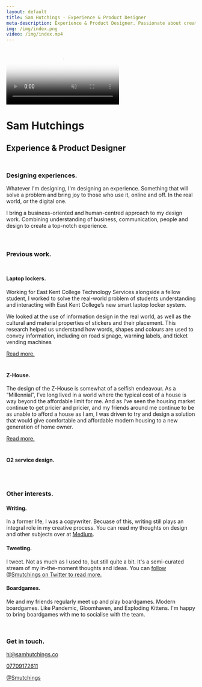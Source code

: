 ```yaml
---
layout: default
title: Sam Hutchings - Experience & Product Designer
meta-description: Experience & Product Designer. Passionate about creating a better world for everyone, through making great products.
img: /img/index.png
video: /img/index.mp4
---
```


<div class="container-fluid remove-all-margin remove-all-padding">
  <div class="row d-flex align-items-center justify-content-center flex-column">
    <div class="col">
      <div class="card homeCard">
        <div class="card-body">
          <video class="card-img-top" alt="{{ page.title }}" poster="{{ page.img }}" autoplay loop muted>
            <source src="{{ page.video }}" type="video/mp4">
          </video>
          <h1>Sam Hutchings</h1>
          <h2 class="card-subtitle mb-2 text-muted">Experience & Product Designer</h2>
          <div style="padding: 10px 0px;">
          <h3>Designing experiences.</h3>
            <p>Whatever I'm designing, I'm designing an experience. Something that will solve a problem and bring joy to those who use it, online and off. In the real world, or the digital one.</p>
            <p>I bring a business-oriented and human-centred approach to my design work. Combining understanding of business, communication, people and design to create a top-notch experience.</p>
          </div>
          <div style="padding: 10px 0px;">
          <h3>Previous work.</h3>
            <div style="padding: 10px 0px;">
              <h4 class="card-subtitle mb-2 text-muted">Laptop lockers.</h4>
              <p>Working for East Kent College Technology Services alongside a fellow student, I worked to solve the real-world problem of students understanding and interacting with East Kent College’s new smart laptop locker system.</p>
              <p>We looked at the use of information design in the real world, as well as the cultural and material properties of stickers and their placement. This research helped us understand how words, shapes and colours are used to convey information, including on road signage, warning labels, and ticket vending machines</p>
              <a href="http://samhutchings.co/designer/laptoplockers" class="btn btn-primary btn-lg">Read more.</a>
            </div>
              <div style="padding: 10px 0px;">
              <h4 class="card-subtitle mb-2 text-muted">Z-House.</h4>
              <p>The design of the Z-House is somewhat of a selfish endeavour. As a “Millennial”, I’ve long lived in a world where the typical cost of a house is way beyond the affordable limit for me. And as I’ve seen the housing market continue to get pricier and pricier, and my friends around me continue to be as unable to afford a house as I am, I was driven to try and design a solution that would give comfortable and affordable modern housing to a new generation of home owner.</p>
              <a href="http://samhutchings.co/designer/z-house" class="btn btn-primary btn-lg">Read more.</a>
            </div>
            <div style="padding: 10px 0px;">
              <h4 class="card-subtitle mb-2 text-muted">O2 service design.</h4>
              <p></p>
            </div>
          </div>
          <div style="padding: 10px 0px;">
          <h3>Other interests.</h3>
            <h4 class="card-subtitle mb-2 text-muted">Writing.</h4>
            In a former life, I was a copywriter. Becuase of this, writing still plays an integral role in my creative process. You can read my thoughts on design and other subjects over at <a href="https://www.medium.com/@Smutchings">Medium</a>.
            <h4 class="card-subtitle mb-2 text-muted">Tweeting.</h4>
            I tweet. Not as much as I used to, but still quite a bit. It's a semi-curated stream of my in-the-moment thoughts and ideas. You can <a href="https://www.twitter.com/Smutchings">follow @Smutchings on Twitter to read more.</a>
            <h4 class="card-subtitle mb-2 text-muted">Boardgames.</h4>
            Me and my friends regularly meet up and play boardgames. Modern boardgames. Like Pandemic, Gloomhaven, and Exploding Kittens. I'm happy to bring boardgames with me to socialise with the team.
          </div>
          <div style="padding: 20px 0px;">
          <h3>Get in touch.</h3>
          <p><a href="mailto:hi@samhutchings.co">hi@samhutchings.co</a></p>
          <p><a href="tel:+447709172611">07709172611</a></p>
          <p><a href="https://www.twitter.com/Smutchings">@Smutchings</a></p>
        </div>
        </div>
      </div>
    </div>
  </div>
</div>
